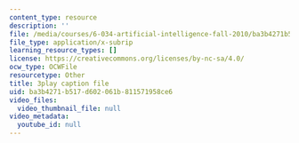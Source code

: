 ```yaml
---
content_type: resource
description: ''
file: /media/courses/6-034-artificial-intelligence-fall-2010/ba3b4271b517d602061b811571958ce6_SXBG3RGr_Rc.srt
file_type: application/x-subrip
learning_resource_types: []
license: https://creativecommons.org/licenses/by-nc-sa/4.0/
ocw_type: OCWFile
resourcetype: Other
title: 3play caption file
uid: ba3b4271-b517-d602-061b-811571958ce6
video_files:
  video_thumbnail_file: null
video_metadata:
  youtube_id: null
---
```

